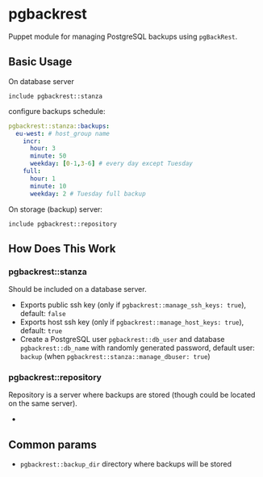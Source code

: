 # pgbackrest

Puppet module for managing PostgreSQL backups using `pgBackRest`.

## Basic Usage

On database server
```puppet
include pgbackrest::stanza
```
configure backups schedule:

```yaml
pgbackrest::stanza::backups:
  eu-west: # host_group name
    incr:
      hour: 3
      minute: 50
      weekday: [0-1,3-6] # every day except Tuesday
    full:
      hour: 1
      minute: 10
      weekday: 2 # Tuesday full backup
```

On storage (backup) server:

```puppet
include pgbackrest::repository
```

## How Does This Work

### pgbackrest::stanza

Should be included on a database server.

- Exports public ssh key (only if `pgbackrest::manage_ssh_keys: true`), default: `false`
- Exports host ssh key (only if `pgbackrest::manage_host_keys: true`), default: `true`
- Create a PostgreSQL user `pgbackrest::db_user` and database `pgbackrest::db_name` with randomly generated password, default user: `backup` (when `pgbackrest::stanza::manage_dbuser: true`)

### pgbackrest::repository

Repository is a server where backups are stored (though could be located on the same server).

-

## Common params

- `pgbackrest::backup_dir` directory where backups will be stored
